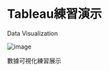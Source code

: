 # Tableau練習演示
Data Visualization

![image](https://github.com/qcianxhiang/TableauDemo/blob/main/TableauPractice001.gif)

數據可視化練習展示


